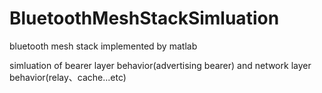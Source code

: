 # BluetoothMeshStackSimluation

bluetooth mesh stack implemented by matlab

simluation of bearer layer behavior(advertising bearer) and network layer behavior(relay、cache...etc) 